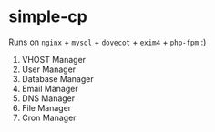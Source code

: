 # simple-cp

Runs on `nginx` + `mysql` + `dovecot` + `exim4` + `php-fpm` :)


1. VHOST Manager
2. User Manager
3. Database Manager
4. Email Manager
5. DNS Manager
6. File Manager
7. Cron Manager
